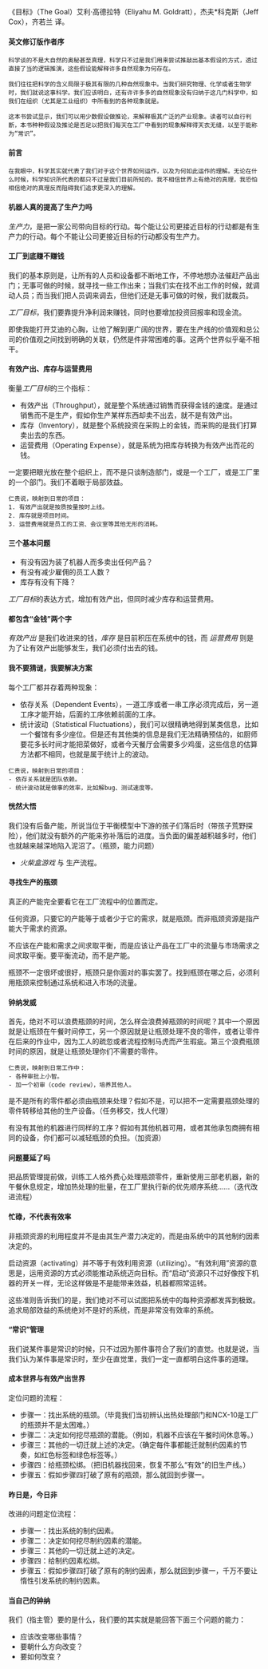 
《目标》（The Goal）艾利·高德拉特（Eliyahu M. Goldratt），杰夫*科克斯（Jeff Cox），齐若兰 译。

#### 英文修订版作者序
`科学谈的不是大自然的奥秘甚至真理，科学只不过是我们用来尝试推敲出基本假设的方式，透过直接了当的逻辑推演，这些假设能解释许多自然现象为何存在。`

`我们往往把科学的含义局限于极其有限的几种自然现象中。当我们研究物理、化学或者生物学时，我们就说这事科学。我们应该明白，还有许许多多的自然现象没有归纳于这几门科学中，如我们在组织（尤其是工业组织）中所看到的各种现象就是。`

`这本书尝试显示，我们可以用少数假设做推论，来解释极其广泛的产业现象。读者可以自行判断，本书种种假设及推论是否足以把我们每天在工厂中看到的现象解释得天衣无缝，以至于能称为“常识”。`

#### 前言
`在我眼中，科学其实就代表了我们对于这个世界如何运作，以及为何如此运作的理解。无论在什么时候，科学知识所代表的都只不过是我们目前所知的。我不相信世界上有绝对的真理，我恐怕相信绝对的真理反而阻碍我们追求更深入的理解。`

#### 机器人真的提高了生产力吗
*生产力*，是把一家公司带向目标的行动。每个能让公司更接近目标的行动都是有生产力的行动。每个不能让公司更接近目标的行动都没有生产力。

#### 工厂到底赚不赚钱
我们的基本原则是，让所有的人员和设备都不断地工作，不停地想办法催赶产品出门；无事可做的时候，就寻找一些工作出来；当我们实在找不出工作的时候，就调动人员；而当我们把人员调来调去，但他们还是无事可做的时候，我们就裁员。

*工厂目标*，我们要靠提升净利润来赚钱，同时也要增加投资回报率和现金流。

即使我能打开艾迪的心胸，让他了解到更广阔的世界，要在生产线的价值观和总公司的价值观之间找到明确的关联，仍然是件非常困难的事。这两个世界似乎毫不相干。

#### 有效产出、库存与运营费用
衡量*工厂目标*的三个指标：
- 有效产出（Throughput），就是整个系统通过销售而获得金钱的速度。是通过销售而不是生产，假如你生产某样东西却卖不出去，就不是有效产出。
- 库存（Inventory），就是整个系统投资在采购上的金钱，而采购的是我们打算卖出去的东西。
- 运营费用（Operating Expense），就是系统为把库存转换为有效产出而花的钱。

一定要把眼光放在整个组织上，而不是只谈制造部门，或是一个工厂，或是工厂里的一个部门。我们不着眼于局部效益。

```
仁贵说，映射到日常的项目：
1. 有效产出就是按质按量按时上线。
2. 库存就是项目时间。
3. 运营费用就是员工的工资、会议室等其他无形的消耗。
```

#### 三个基本问题
- 有没有因为装了机器人而多卖出任何产品？
- 有没有减少雇佣的员工人数？
- 库存有没有下降？

*工厂目标*的表达方式，增加有效产出，但同时减少库存和运营费用。

#### 都包含“金钱”两个字
*有效产出* 是我们收进来的钱，*库存* 是目前积压在系统中的钱，而 *运营费用* 则是为了让有效产出能够发生，我们必须付出去的钱。


#### 我不要猜谜，我要解决方案
每个工厂都并存着两种现象：
- 依存关系（Dependent Events），一道工序或者一串工序必须完成后，另一道工序才能开始，后面的工序依赖前面的工序。
- 统计波动（Statistical Fluctuations），我们可以很精确地得到某类信息，比如一个餐馆有多少座位。但是还有其他类的信息是我们无法精确预估的，如厨师要花多长时间才能把菜做好，或者今天餐厅会需要多少鸡蛋，这些信息的估算方法都不相同，也就是属于统计上的波动。

```
仁贵说，映射到日常的项目：
- 依存关系就是团队依赖。
- 统计波动就是做事的效率，比如解bug、测试速度等。
```

#### 恍然大悟
我们没有后备产能，所说当位于平衡模型中下游的孩子们落后时（带孩子荒野探险），他们就没有额外的产能来弥补落后的进度。当负面的偏差越积越多时，他们也就越来越深地陷入泥沼了。（瓶颈，能力问题）
- *火柴盒游戏* 与 生产流程。

#### 寻找生产的瓶颈
真正的产能完全要看它在工厂流程中的位置而定。

任何资源，只要它的产能等于或者少于它的需求，就是瓶颈。而非瓶颈资源是指产能大于需求的资源。

不应该在产能和需求之间求取平衡，而是应该让产品在工厂中的流量与市场需求之间求取平衡。要平衡流动，而不是产能。

瓶颈不一定很坏或很好，瓶颈只是你面对的事实罢了。找到瓶颈在哪之后，必须利用瓶颈来控制通过系统和进入市场的流量。

#### 钟纳发威
首先，绝对不可以浪费瓶颈的时间，怎么样会浪费掉瓶颈的时间呢？其中一个原因就是让瓶颈在午餐时间停工，另一个原因就是让瓶颈处理不良的零件，或者让零件在后来的作业中，因为工人的疏忽或者流程控制马虎而产生瑕疵。第三个浪费瓶颈时间的原因，就是让瓶颈处理你们不需要的零件。

```
仁贵说，映射到日常工作中：
- 各种审批上小智。
- 加一个初审（code review），培养其他人。
```

是不是所有的零件都必须由瓶颈来处理？假如不是，可以把不一定需要瓶颈处理的零件转移给其他的生产设备。（任务移交，找人代理）

有没有其他的机器进行同样的工序？假如有其他机器可用，或者其他承包商拥有相同的设备，你们都可以减轻瓶颈的负担。（加资源）

#### 问题蔓延了吗
把品质管理提前做，训练工人格外费心处理瓶颈零件，重新使用三部老机器，新的午餐休息规定，增加热处理的批量，在工厂里执行新的优先顺序系统......（迭代改进流程）


#### 忙碌，不代表有效率
非瓶颈资源的利用程度并不是由其生产潜力决定的，而是由系统中的其他制约因素决定的。

启动资源（activating）并不等于有效利用资源（utilizing）。“有效利用”资源的意思是，运用资源的方式必须能推动系统迈向目标。而“启动”资源只不过好像按下机器的开关一样，无论这样做是不是能带来效益，机器都照常运转。

这些准则告诉我们的是，我们绝对不可以试图把系统中的每种资源都发挥到极致。追求局部效益的系统绝对不是好的系统，而是非常没有效率的系统。

#### “常识”管理
我们说某件事是常识的时候，只不过因为那件事符合了我们的直觉。也就是说，当我们认为某件事是常识时，至少在直觉里，我们一定一直都明白这件事的道理。

#### 成本世界与有效产出世界
定位问题的流程：
- 步骤一：找出系统的瓶颈。（毕竟我们当初辨认出热处理部门和NCX-10是工厂的瓶颈并不是太困难。）
- 步骤二：决定如何挖尽瓶颈的潜能。（例如，机器不应该在午餐时间休息等。）
- 步骤三：其他的一切迁就上述的决定。（确定每件事都能迁就制约因素的节奏，如红色标签和绿色标签等。）
- 步骤四：给瓶颈松绑。（把旧机器找回来，恢复不那么“有效”的旧生产线。）
- 步骤五：假如步骤四打破了原有的瓶颈，那么就回到步骤一。

#### 昨日是，今日非
改进的问题定位流程：
- 步骤一：找出系统的制约因素。
- 步骤二：决定如何挖尽制约因素的潜能。
- 步骤三：其他的一切迁就上述的决定。
- 步骤四：给制约因素松绑。
- 步骤五：假如步骤四打破了原有的制约因素，那么就回到步骤一，千万不要让惰性引发系统的制约因素。

#### 当自己的钟纳
我们（指主管）要的是什么，我们要的其实就是能回答下面三个问题的能力：
- 应该改变哪些事情？
- 要朝什么方向改变？
- 要如何改变？
